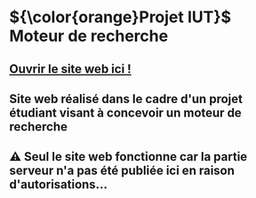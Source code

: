 <h1>${\color{orange}Projet IUT}$ Moteur de recherche</h1>
<h2>
  
[Ouvrir le site web ici !](https://valuthringer.github.io/IUT_Projet_MoteurDeRecherche)
</h2>
<h2>Site web réalisé dans le cadre d'un projet étudiant visant à concevoir un moteur de recherche</h2>
<h2>⚠️ Seul le site web fonctionne car la partie serveur n'a pas été publiée ici en raison d'autorisations...</h2>


